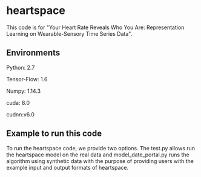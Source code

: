 # heartspace
This code is for "Your Heart Rate Reveals Who You Are: Representation Learning on Wearable-Sensory Time Series Data".
## Environments 
  Python: 2.7
  
  Tensor-Flow: 1.6
  
  Numpy: 1.14.3

  cuda: 8.0
  
  cudnn:v6.0

## Example to run this code
To run the heartspace code, we provide two options. The test.py allows run the heartspace model on the real data and model_date_portal.py runs the algorithm using synthetic data with the purpose of providing users with the example input and output formats of heartspace.
